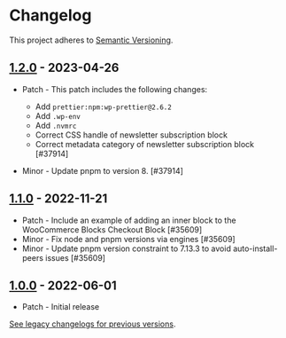 # Changelog 

This project adheres to [Semantic Versioning](https://semver.org/spec/v2.0.0.html).

## [1.2.0](https://www.npmjs.com/package/@woocommerce/extend-cart-checkout-block/v/1.2.0) - 2023-04-26 

-   Patch - This patch includes the following changes:
    
    -   Add `prettier:npm:wp-prettier@2.6.2`
    -   Add `.wp-env`
    -   Add `.nvmrc`
    -   Correct CSS handle of newsletter subscription block
    -   Correct metadata category of newsletter subscription block [#37914]
-   Minor - Update pnpm to version 8. [#37914]

## [1.1.0](https://www.npmjs.com/package/@woocommerce/extend-cart-checkout-block/v/1.1.0) - 2022-11-21 

-   Patch - Include an example of adding an inner block to the WooCommerce Blocks Checkout Block [#35609]
-   Minor - Fix node and pnpm versions via engines [#35609]
-   Minor - Update pnpm version constraint to 7.13.3 to avoid auto-install-peers issues [#35609]

## [1.0.0](https://www.npmjs.com/package/@woocommerce/extend-cart-checkout-block/v/1.0.0) - 2022-06-01 

-   Patch - Initial release

[See legacy changelogs for previous versions](https://github.com/woocommerce/woocommerce/blob/68581955106947918d2b17607a01bdfdf22288a9/packages/js/extend-cart-checkout-block/CHANGELOG.md).
